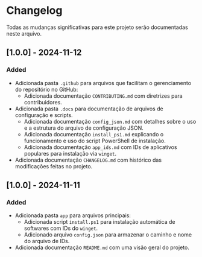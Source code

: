 # Changelog

Todas as mudanças significativas para este projeto serão documentadas neste arquivo.

## [1.0.0] - 2024-11-12
### Added
- Adicionada pasta `.github` para arquivos que facilitam o gerenciamento do repositório no GitHub:
    - Adicionada documentação `CONTRIBUTING.md` com diretrizes para contribuidores.
- Adicionada pasta `.docs` para documentação de arquivos de configuração e scripts.
    - Adicionada documentação `config_json.md` com detalhes sobre o uso e a estrutura do arquivo de configuração JSON.
    - Adicionada documentação `install_ps1.md` explicando o funcionamento e uso do script PowerShell de instalação.
    - Adicionada documentação `app_ids.md` com IDs de aplicativos populares para instalação via `winget`.
- Adicionada documentação `CHANGELOG.md` com histórico das modificações feitas no projeto.

## [1.0.0] - 2024-11-11
### Added
- Adicionada pasta `app` para arquivos principais:
    - Adicionada script `install.ps1` para instalação automática de softwares com IDs do `winget`.
    - Adicionado arquivo `config.json` para armazenar o caminho e nome do arquivo de IDs.
- Adicionada documentação `README.md` com uma visão geral do projeto.